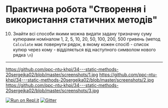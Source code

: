 # Практична робота "Створення і використання статичних методів"
10. Знайти всі способи якими можна видати задану тризначну суму купюрами номіналом 1, 2, 5, 10, 20, 50, 100, 200, 500 гривень (метод ```Calculate``` має повернути рядок, в якому кожен спосіб - список купюр через кому - відділяється від наступного символом нового рядка ```\n```)

----

https://github.com/ppc-ntu-khpi/34---static-methods-20sergejka02/blob/master/screenshots/1.jpg
https://github.com/ppc-ntu-khpi/34---static-methods-20sergejka02/blob/master/screenshots/2.jpg
https://github.com/ppc-ntu-khpi/34---static-methods-20sergejka02/blob/master/screenshots/3.jpg

[![Run on Repl.it](https://repl.it/badge/github/ppc-ntu-khpi/identifiers-types-starter)](https://repl.it/github/ppc-ntu-khpi/identifiers-types-starter) [![Gitter](https://badges.gitter.im/PPC-SE-2020/OOP.svg)](https://gitter.im/PPC-SE-2020/OOP?utm_source=badge&utm_medium=badge&utm_campaign=pr-badge)
